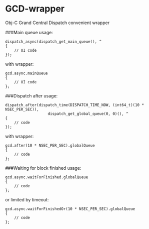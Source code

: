 # GCD-wrapper
Obj-C Grand Central Dispatch convenient wrapper

###Main queue usage:

```
dispatch_async(dispatch_get_main_queue(), ^
{
	// UI code
});
```
with wrapper:

```
gcd.async.mainQueue
{
	// UI code
};
```
###Dispatch after usage:

```
dispatch_after(dispatch_time(DISPATCH_TIME_NOW, (int64_t)(10 * NSEC_PER_SEC)),
				   dispatch_get_global_queue(0, 0)(), ^
{
	// code
});
```
with wrapper:

```
gcd.after(10 * NSEC_PER_SEC).globalQueue
{
	// code
};
```
###Waiting for block finished usage:

```
gcd.async.waitForFinished.globalQueue
{
	// code
};
```
or limited by timeout:

```
gcd.async.waitForFinishedOr(10 * NSEC_PER_SEC).globalQueue
{
	// code
};
```
